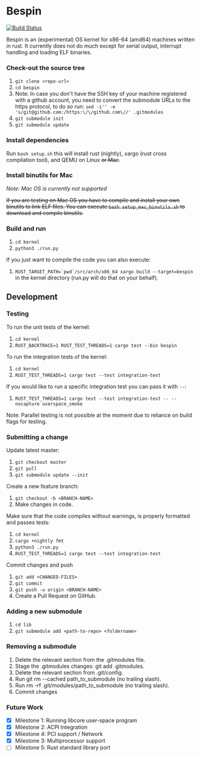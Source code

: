 # Bespin

[![Build Status](https://travis-ci.org/gz/bespin.svg)](https://travis-ci.org/gz/bespin)

Bespin is an (experimental) OS kernel for x86-64 (amd64) machines written in
rust. It currently does not do much except for serial output, interrupt handling and loading ELF binaries.

### Check-out the source tree
1. `git clone <repo-url>`
1. `cd bespin`
1. Note: In case you don't have the SSH key of your machine registered with a github account,
you need to convert the submodule URLs to the https protocol, to do so run:
`sed -i'' -e 's/git@github.com:/https:\/\/github.com\//' .gitmodules`
1. `git submodule init`
1. `git submodule update`

### Install dependencies
Run `bash setup.sh` this will install rust (nightly), xargo (rust cross compilation tool),
and QEMU on Linux ~~or Mac~~.

### Install binutils for Mac
*Note: Mac OS is currently not supported*

~~If you are testing on Mac OS you have to compile and install your own binutils
to link ELF files. You can execute `bash setup_mac_binutils.sh` to download and compile binutils.~~

### Build and run
1. `cd kernel`
1. `python3 ./run.py`

If you just want to compile the code you can also execute:
1. ```RUST_TARGET_PATH=`pwd`/src/arch/x86_64 xargo build --target=bespin```
in the kernel directory (run.py will do that on your behalf).

## Development

### Testing
To run the unit tests of the kernel:
1. `cd kernel`
1. `RUST_BACKTRACE=1 RUST_TEST_THREADS=1 cargo test --bin bespin`

To run the integration tests of the kernel:
1. `cd kernel`
1. `RUST_TEST_THREADS=1 cargo test --test integration-test`

If you would like to run a specific integration test you can pass it with `--`:
1. `RUST_TEST_THREADS=1 cargo test --test integration-test -- --nocapture userspace_smoke`

Note: Parallel testing is not possible at the moment due to reliance on build flags for testing.

### Submitting a change

Update latest master:
1. `git checkout master`
1. `git pull`
1. `git submodule update --init`

Create a new feature branch:
1. `git checkout -b <BRANCH-NAME>`
1. Make changes in code.

Make sure that the code compiles without warnings, is properly formatted and passes tests:
1. `cd kernel`
1. `cargo +nightly fmt`
1. `python3 ./run.py`
1. `RUST_TEST_THREADS=1 cargo test --test integration-test`

Commit changes and push
1. `git add <CHANGED-FILES>`
1. `git commit`
1. `git push -u origin <BRANCH-NAME>`
1. Create a Pull Request on GitHub.

### Adding a new submodule
1. `cd lib`
1. `git submodule add <path-to-repo> <foldername>`

### Removing a submodule
1. Delete the relevant section from the .gitmodules file.
1. Stage the .gitmodules changes: git add .gitmodules.
1. Delete the relevant section from .git/config.
1. Run git rm --cached path_to_submodule (no trailing slash).
1. Run rm -rf .git/modules/path_to_submodule (no trailing slash).
1. Commit changes

### Future Work
 * [x] Milestone 1: Running libcore user-space program
 * [x] Milestone 2: ACPI Integration
 * [x] Milestone 4: PCI support / Network
 * [x] Milestone 3: Multiprocessor support
 * [ ] Milestone 5: Rust standard library port
